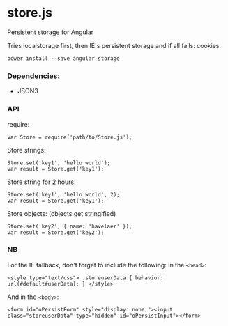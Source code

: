 store.js
========

Persistent storage for Angular

Tries localstorage first, then IE's persistent storage and if all fails: cookies.

```
bower install --save angular-storage
```

### Dependencies:
- JSON3

### API

require:

```
var Store = require('path/to/Store.js');
```

Store strings:

```
Store.set('key1', 'hello world');
var result = Store.get('key1');
```

Store string for 2 hours:

```
Store.set('key1', 'hello world', 2);
var result = Store.get('key1');
```

Store objects: (objects get stringified)

```
Store.set('key2', { name: 'havelaer' });
var result = Store.get('key2');
```

### NB
For the IE fallback, don't forget to include the following:
In the ```<head>```:

```
<style type="text/css"> .storeuserData { behavior: url(#default#userData); } </style>
```

And in the ```<body>```:

```
<form id="oPersistForm" style="display: none;"><input class="storeuserData" type="hidden" id="oPersistInput"></form>
```

